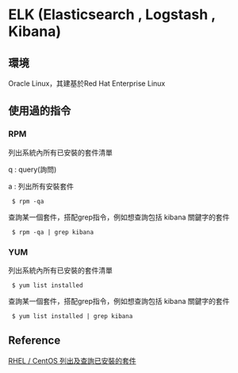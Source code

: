 # ELK (Elasticsearch , Logstash , Kibana)

## 環境
Oracle Linux，其建基於Red Hat Enterprise Linux

## 使用過的指令
### RPM
列出系統內所有已安裝的套件清單

q : query(詢問)

a : 列出所有安裝套件
```
 $ rpm -qa
```
查詢某一個套件，搭配grep指令，例如想查詢包括 kibana 關鍵字的套件
```
 $ rpm -qa | grep kibana
```
### YUM
列出系統內所有已安裝的套件清單
```
 $ yum list installed
```
查詢某一個套件，搭配grep指令，例如想查詢包括 kibana 關鍵字的套件
```
 $ yum list installed | grep kibana
```

## Reference
[RHEL / CentOS 列出及查詢已安裝的套件](https://www.phpini.com/linux/rhel-centos-list-search-installed-packages)
